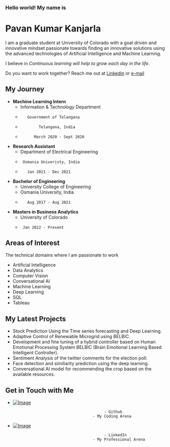 ### Hello world! My name is
# Pavan Kumar Kanjarla

I am a graduate student at University of Colorado with a goal driven and innovative mindset
passionate towards finding an innovative solutions using the advanced technologies of Artificial Intelligence and Machine Learning.

I believe in _Continuous learning will help to grow each day in the life_.

Do you want to work together? 
Reach me out at [Linkedin](https://www.linkedin.com/in/pavan-kumar-kanjarla-022293152) or [e-mail](pavankumark.be21@uceou.edu)


## My Journey

-   **Machine Learning Intern**
      -   Information & Technology Department
      -        Government of Telangana
      -             Telangana, India
      -           March 2020 - Sept 2020
             
-   **Research Assistant**
      -  Department of Electrical Engineering
      -      Osmania Univeristy, India
      -        Jan 2021 - Dec 2021
               
-   **Bachelor of Engineering**
      - University College of Engineering
      -    Osmania University, India
      -        Aug 2017 - Aug 2021
                
-   **Masters in Business Analytics**
      -    University of Colorado
      -      Jan 2022 - Present 
            
## Areas of Interest
The technical domains where I am passionate to work

- Artificial Intelligence
- Data Analytics
- Computer Vision
- Conversational AI
- Machine Learning
- Deep Learning
- SQL
- Tableau
        
## My Latest Projects

- Stock Prediction Using the Time series forecasting and Deep Learning.
- Adaptive Control of Renewable Microgrid using BELBIC.
- Development and fine tuning of a hybrid controller based on Human Emotional Processing System BELBIC (Brain Emotional Learning Based Intelligent Controller).
- Sentiment Analysis of the twitter comments for the election poll.
- Face detection and similiarity prediction using the deep learning.
- Conversational AI model for recommending the crop based on the available resources.  


## Get in Touch with Me

- [![Image](https://miro.medium.com/max/700/0*9f5uMrKMjLbzEf7q.png)](https://github.com/pavankumarkanjarla)

                                              - Github
                                         - My Coding Arena
                                  
                                    
                                    
- [![Image](https://thinkdigitalfirst.com/wp-content/uploads/2017/05/linkedin-3157977_1920.jpg)](https://www.linkedin.com/in/pavan-kumar-kanjarla-022293152)

                                              - LinkedIn
                                         - My Professional Arena


